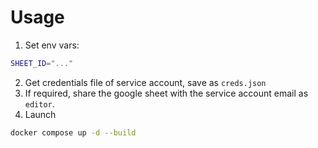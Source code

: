 # Usage
1. Set env vars:
```bash
SHEET_ID="..."
```

2. Get credentials file of service account, save as `creds.json`
3. If required, share the google sheet with the service account email as `editor`.
4. Launch
```bash
docker compose up -d --build
```